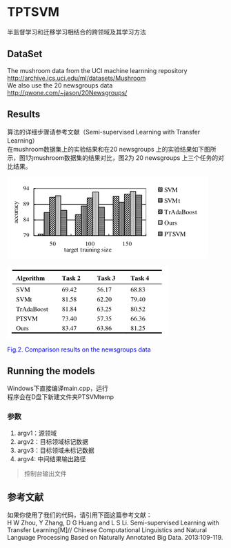 # TPTSVM
半监督学习和迁移学习相结合的跨领域及其学习方法
## DataSet
The mushroom data from the UCI machine learnning repository <http://archive.ics.uci.edu/ml/datasets/Mushroom><br>
We also use the 20 newsgroups data <http://qwone.com/~jason/20Newsgroups/><br>
## Results
算法的详细步骤请参考文献（Semi-supervised Learning with Transfer Learning）<br>在mushroom数据集上的实验结果和在20 newsgroups 上的实验结果如下图所示，图1为mushroom数据集的结果对比，图2为 20 newsgroups 上三个任务的对比结果。<br>


![ex1](https://github.com/DUT-NLP/TPTSVM/blob/master/Sample/ex1.png)<br>

![ex2](https://github.com/DUT-NLP/TPTSVM/blob/master/Sample/ex2.png)<br>



<span style="color:blue">
Fig.2. Comparison results on the newsgroups data 
</span>




## Running the models
Windows下直接编译main.cpp，运行<br>
程序会在D盘下新建文件夹PTSVMtemp<br>

### 参数
1. argv1：源领域
2. argv2：目标领域标记数据
3. argv3：目标领域未标记数据
4. argv4: 中间结果输出路径
> 控制台输出文件<br>

## 参考文献
如果你使用了我们的代码，请引用下面这篇参考文献：<br>
H W Zhou, Y Zhang, D G Huang and L S Li. Semi-supervised Learning with Transfer Learning[M]// Chinese Computational Linguistics and Natural Language Processing Based on Naturally Annotated Big Data. 2013:109-119.
